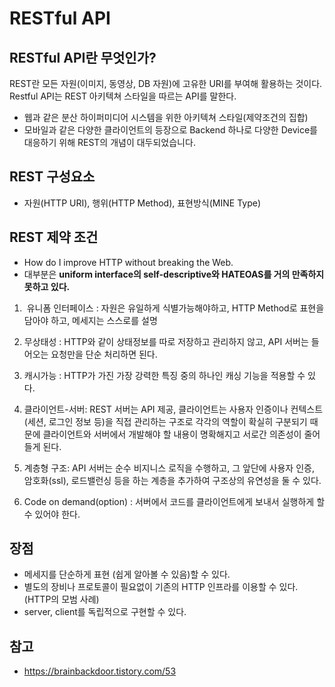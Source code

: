 # RESTful API

## RESTful API란 무엇인가?
REST란 모든 자원(이미지, 동영상, DB 자원)에 고유한 URI를 부여해 활용하는 것이다. Restful API는 REST 아키텍쳐 스타일을 따르는 API를 말한다.
- 웹과 같은 분산 하이퍼미디어 시스템을 위한 아키텍쳐 스타일(제약조건의 집합)
- 모바일과 같은 다양한 클라이언트의 등장으로 Backend 하나로 다양한 Device를 대응하기 위해 REST의 개념이 대두되었습니다.

## REST 구성요소
- 자원(HTTP URI), 행위(HTTP Method), 표현방식(MINE Type)

## REST 제약 조건
- How do I improve HTTP without breaking the Web.
- 대부분은 **uniform interface의 self-descriptive와 HATEOAS를 거의 만족하지 못하고 있다.**

1.  유니폼 인터페이스 : 자원은 유일하게 식별가능해야하고, HTTP Method로 표현을 담아야 하고, 메세지는 스스로를 설명

2. 무상태성 : HTTP와 같이 상태정보를 따로 저장하고 관리하지 않고, API 서버는 들어오는 요청만을 단순 처리하면 된다.

3. 캐시가능 : HTTP가 가진 가장 강력한 특징 중의 하나인 캐싱 기능을 적용할 수 있다.

4. 클라이언트-서버: REST 서버는 API 제공, 클라이언트는 사용자 인증이나 컨텍스트(세션, 로그인 정보 등)을 직접 관리하는 구조로 각각의 역할이 확실히 구분되기 때문에 클라이언트와 서버에서 개발해야 할 내용이 명확해지고 서로간 의존성이 줄어들게 된다.

5. 계층형 구조: API 서버는 순수 비지니스 로직을 수행하고, 그 앞단에 사용자 인증, 암호화(ssl), 로드밸런싱 등을 하는 계층을 추가하여 구조상의 유연성을 둘 수 있다.

6. Code on demand(option) : 서버에서 코드를 클라이언트에게 보내서 실행하게 할 수 있어야 한다.

## 장점
- 메세지를 단순하게 표현 (쉽게 알아볼 수 있음)할 수 있다.
- 별도의 장비나 프로토콜이 필요없이 기존의 HTTP 인프라를 이용할 수 있다.
  (HTTP의 모범 사례)
- server, client를 독립적으로 구현할 수 있다.

## 참고
- https://brainbackdoor.tistory.com/53